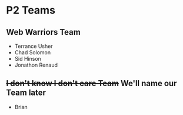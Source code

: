 # P2 Teams

## Web Warriors Team
* Terrance Usher
* Chad Solomon
* Sid Hinson
* Jonathon Renaud

## ~~I don't know I don't care Team~~ We'll name our Team later
* Brian 
